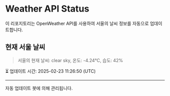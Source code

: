 
# Weather API Status

이 리포지토리는 OpenWeather API를 사용하여 서울의 날씨 정보를 자동으로 업데이트합니다.

## 현재 서울 날씨
> 서울의 현재 날씨: clear sky, 온도: -4.24°C, 습도: 42%

⏳ 업데이트 시간: 2025-02-23 11:26:50 (UTC)

---
자동 업데이트 봇에 의해 관리됩니다.
